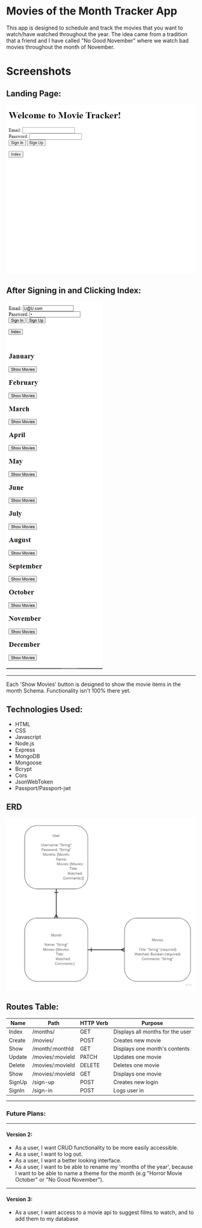 # Movies of the Month Tracker App
This app is designed to schedule and track the movies that you want to watch/have watched throughout the year.
The idea came from a tradition that a friend and I have called "No Good November" where we watch bad movies throughout the month of November.
# Screenshots
## Landing Page:
![](./screenshots/landingpage.png)
## After Signing in and Clicking Index:
![](./screenshots/afterindex.png)

---
Each 'Show Movies' button is designed to show the movie items in the month Schema. Functionality isn't 100% there yet.
## Technologies Used:
- HTML
- CSS
- Javascript
- Node.js
- Express
- MongoDB
- Mongoose
- Bcrypt
- Cors
- JsonWebToken
- Passport/Passport-jwt
## ERD
![](./wireframe/Movie%20Tracker%20Wireframe%20(3).jpg)
## Routes Table: 

| Name        | Path                             |HTTP Verb    |Purpose             |
| ----------- | -------------------------------- | ----------- | ------------------ |
| Index       | /months/                        |GET          |Displays all months for the user|
| Create      | /movies/                        |POST         |Creates new movie  |
| Show        | /month/:monthId               |GET          |Displays one month's contents |
| Update      | /movies/:movieId               |PATCH        |Updates one movie  |
| Delete      | /movies/:movieId               |DELETE       |Deletes one movie  |
| Show        | /movies/:movieId               |GET          |Displays one movie |
| SignUp      | /sign-up                         |POST         |Creates new login   |
| SignIn      | /sign-in                         |POST         |Logs user in        |
---
### Future Plans:
---
#### Version 2:
- As a user, I want CRUD functionality to be more easily accessible.
- As a user, I want to log out.
- As a user, I want a better looking interface.
- As a user, I want to be able to rename my 'months of the year', because I want to be able to name a theme for the month (e.g "Horror Movie October" or "No Good November").
---
#### Version 3:
- As a user, I want access to a movie api to suggest films to watch, and to add them to my database